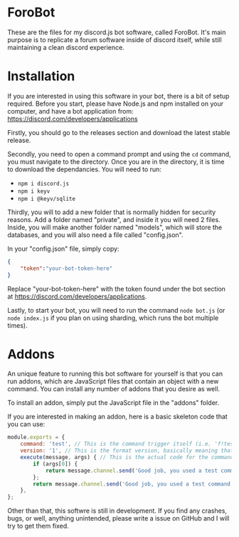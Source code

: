 # ForoBot
These are the files for my discord.js bot software, called ForoBot. It's main purpose is to replicate a forum software inside of discord itself, while still maintaining a clean discord experience.
# Installation
If you are interested in using this software in your bot, there is a bit of setup required.
Before you start, please have Node.js and npm installed on your computer, and have a bot application from: https://discord.com/developers/applications

Firstly, you should go to the releases section and download the latest stable release.

Secondly, you need to open a command prompt and using the `cd` command, you must navigate to the directory.
Once you are in the directory, it is time to download the dependancies. You will need to run:
 - `npm i discord.js`
 - `npm i keyv`
 - `npm i @keyv/sqlite`

Thirdly, you will to add a new folder that is normally hidden for security reasons.
Add a folder named "private", and inside it you will need 2 files. Inside, you will make another folder named "models", which will store the databases, and you will also need a file called "config.json".

In your "config.json" file, simply copy:
```json
{
    "token":"your-bot-token-here"
}
```
Replace "your-bot-token-here" with the token found under the bot section at https://discord.com/developers/applications.

Lastly, to start your bot, you will need to run the command `node bot.js` (or `node index.js` if you plan on using sharding, which runs the bot multiple times).

# Addons
An unique feature to running this bot software for yourself is that you can run addons, which are JavaScript files that contain an object with a new command. You can install any number of addons that you desire as well.

To install an addon, simply put the JavaScript file in the "addons" folder.

If you are interested in making an addon, here is a basic skeleton code that you can use:
```js
module.exports = {
    command: 'test', // This is the command trigger itself (i.e. 'f!test <args>').
    version: '1', // This is the format version, basically meaning that if I need to add more properties I can without worrying about addons crashing.
    execute(message, args) { // This is the actual code for the command. You should remember that you only have access to the 'message' object and the 'args' array. Here is what you can do with the message object: https://discord.js.org/#/docs/main/stable/class/Message
        if (args[0]) {
            return message.channel.send('Good job, you used a test command with arguments.');
        };
        return message.channel.send('Good job, you used a test command.');
    },
};
```
Other than that, this softwre is still in development. If you find any crashes, bugs, or well, anything unintended, please write a issue on GitHub and I will try to get them fixed.
